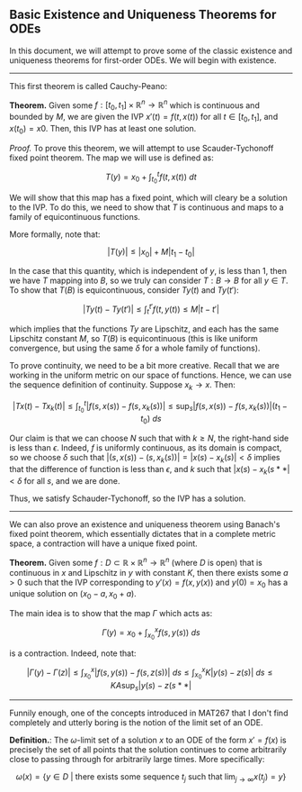 Basic Existence and Uniqueness Theorems for ODEs
------------------------------------------------

In this document, we will attempt to prove some of the classic existence and uniqueness theorems for first-order ODEs. We will begin with existence.

------------------

This first theorem is called Cauchy-Peano:

**Theorem.** Given some $f : [t_0, t_1] \times \mathbb{R}^{n} \rightarrow \mathbb{R}^{n}$ which is continuous and bounded by $M$, we are given the IVP $x'(t) = f(t, x(t))$ for all $t \in [t_0, t_1]$, and 
$x(t_0) = x0$. Then, this IVP has at least one solution.

*Proof.* To prove this theorem, we will attempt to use Scauder-Tychonoff fixed point theorem. The map we will use is defined as:

$$T(y) = x_0 + \displaystyle\int_{t_0}^{t} f(t, x(t)) \ dt$$

We will show that this map has a fixed point, which will cleary be a solution to the IVP. To do this, we need to show that $T$ is continuous and maps to a family of equicontinuous functions.

More formally, note that:

$$|T(y)| \leq |x_0| + M |t_1 - t_0|$$

In the case that this quantity, which is independent of $y$, is less than $1$, then we have $T$ mapping into $B$, so we truly can consider $T : B \rightarrow B$ for all $y \in T$. To show that 
$T(B)$ is equicontinuous, consider $Ty(t)$ and $Ty(t')$:

$$|Ty(t) - Ty(t')| \leq \displaystyle\int_{t}^{t'} f(t, y(t)) \leq M|t - t'|$$

which implies that the functions $Ty$ are Lipschitz, and each has the same Lipschitz constant $M$, so $T(B)$ is equicontinuous (this is like uniform convergence, but using the same $\delta$ for a whole family of functions).

To prove continuity, we need to be a bit more creative. Recall that we are working in the uniform metric on our space of functions. Hence, we can use the sequence definition of continuity. Suppose $x_k \to x$. Then:

$$|Tx(t) - Tx_k(t)| \leq \displaystyle\int_{t_0}^{t} |f(s, x(s)) - f(s, x_k(s))| \leq \sup_{s} |f(s, x(s)) - f(s, x_k(s))| (t_1 - t_0) \ ds$$

Our claim is that we can choose $N$ such that with $k \geq N$, the right-hand side is less than $\epsilon$. Indeed, $f$ is uniformly continuous, as 
its domain is compact, so we choose $\delta$ such that $|(s, x(s)) - (s, x_k(s))| = |x(s) - x_k(s)| < \delta$ implies that the difference of function is less than $\epsilon$, 
and $k$ such that $|x(s) - x_k(s**| < \delta$ for all $s$, and we are done.

Thus, we satisfy Schauder-Tychonoff, so the IVP has a solution.

------------------------------

We can also prove an existence and uniqueness theorem using Banach's fixed point theorem, which essentially dictates that in a complete metric space, a contraction will have a unique 
fixed point.

**Theorem.** Given some $f : D \subset \mathbb{R} \times \mathbb{R}^{n} \rightarrow \mathbb{R}^{n}$ (where $D$ is open) that is continuous in $x$ and Lipschitz in $y$ with constant $K$, then there exists some $a > 0$ such that the IVP 
corresponding to $y'(x) = f(x, y(x))$ and $y(0) = x_0$ has a unique solution on $(x_0 - a, x_0 + a)$.

The main idea is to show that the map $\Gamma$ which acts as:

$$\Gamma(y) = x_0 + \displaystyle\int_{x_0}^{x} f(s, y(s)) \ ds$$

is a contraction. Indeed, note that:

$$|\Gamma(y) - \Gamma(z)| \leq \displaystyle\int_{x_0}^{x} |f(s, y(s)) - f(s, z(s))| \ ds \leq \displaystyle\int_{x_0}^{x} K |y(s) - z(s)| \ ds \leq K A \sup_{s} |y(s) - z(s**|$$ 


---------------------------------

Funnily enough, one of the concepts introduced in MAT267 that I don't find completely and utterly boring is the notion of the limit set of an ODE.

**Definition.**: The $\omega$-limit set of a solution $x$ to an ODE of the form $x' = f(x)$ is precisely the set of all points that the solution continues to come arbitrarily close to passing through for arbitrarily 
large times. More specifically:

$$\omega(x) = \{y \in D \ | \ \text{there exists some sequence} \ t_j \ \text{such that} \ \lim_{j \to \infty} x(t_j) = y\}$$
